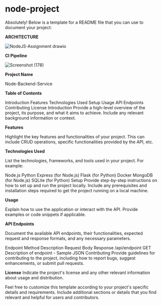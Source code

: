 # node-project


Absolutely! Below is a template for a README file that you can use to document your project:

**ARCHITECTURE**


![NodeJS-Assignment drawio](https://github.com/anand-nanwana14/node-project/assets/121349107/9b4dcdf7-d51d-4f86-ab6a-4622781d02a0)

**CI Pipeline**


![Screenshot (178)](https://github.com/anand-nanwana14/Automation/assets/121349107/46fa4528-eeb7-4d8a-b09f-fb1ab9a0acf7)



**Project Name**

Node-Backend-Service 

**Table of Contents**

Introduction
Features
Technologies Used
Setup
Usage
API Endpoints
Contributing
License
Introduction
Provide a high-level overview of the project, its purpose, and what it aims to achieve. Include any relevant background information or context.

**Features**

Highlight the key features and functionalities of your project. This can include CRUD operations, specific functionalities provided by the API, etc.

**Technologies Used**

List the technologies, frameworks, and tools used in your project. For example:

Node.js
Python
Express (for Node.js)
Flask (for Python)
Docker
MongoDB (for Node.js)
SQLite (for Python)
Setup
Provide step-by-step instructions on how to set up and run the project locally. Include any prerequisites and installation steps required to get the project running on a local machine.

**Usage**

Explain how to use the application or interact with the API. Provide examples or code snippets if applicable.

**API Endpoints**

Document the available API endpoints, their functionalities, expected request and response formats, and any necessary parameters.

Endpoint	Method	Description	Request Body	Response
/api/endpoint	GET	Description of endpoint	-	Sample JSON
Contributing
Provide guidelines for contributing to the project, including how to report bugs, suggest enhancements, or submit pull requests.

**License**
Indicate the project's license and any other relevant information about usage and distribution.

Feel free to customize this template according to your project's specific details and requirements. Include additional sections or details that you find relevant and helpful for users and contributors.
